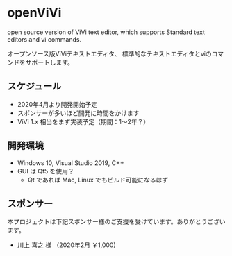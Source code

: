 # openViVi
open source version of ViVi text editor, which supports Standard text editors and vi commands.

オープンソース版ViViテキストエディタ、
標準的なテキストエディタとviのコマンドをサポートします。

## スケジュール
- 2020年4月より開発開始予定
- スポンサーが多いほど開発に時間をかけます
- ViVi 1.x 相当をまず実装予定（期間：1～2年？）

## 開発環境
- Windows 10, Visual Studio 2019, C++
- GUI は Qt5 を使用？
  - Qt であれば Mac, Linux でもビルド可能になるはず

## スポンサー
本プロジェクトは下記スポンサー様のご支援を受けています。ありがとうございます。
- 川上 喜之 様 （2020年2月 ￥1,000)
